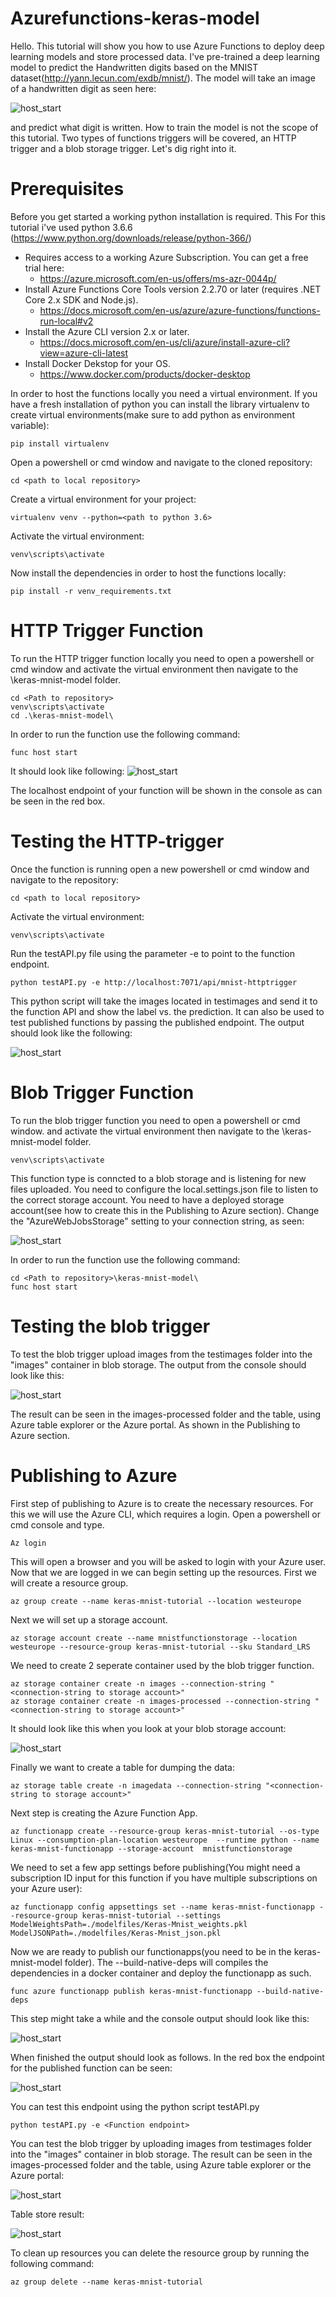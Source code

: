 # Azurefunctions-keras-model

Hello.
This tutorial will show you how to use Azure Functions to deploy deep learning models and store processed data. I've pre-trained a deep learning model to predict the Handwritten digits based on the MNIST dataset(http://yann.lecun.com/exdb/mnist/). The model will take an image of a handwritten digit as seen here:

![host_start](https://github.com/nkma1989/azurefunctions-keras-model/blob/master/testimages/8.jpg)

and predict what digit is written. How to train the model is not the scope of this tutorial. Two types of functions triggers will be covered, an HTTP trigger and a blob storage trigger. Let's dig right into it.


# Prerequisites

Before you get started a working python installation is required. This 
For this tutorial i've used python 3.6.6 (https://www.python.org/downloads/release/python-366/)

- Requires access to a working Azure Subscription. You can get a free trial here:
	- https://azure.microsoft.com/en-us/offers/ms-azr-0044p/
- Install Azure Functions Core Tools version 2.2.70 or later (requires .NET Core 2.x SDK and Node.js).
	- https://docs.microsoft.com/en-us/azure/azure-functions/functions-run-local#v2
- Install the Azure CLI version 2.x or later.
	- https://docs.microsoft.com/en-us/cli/azure/install-azure-cli?view=azure-cli-latest
- Install Docker Dekstop for your OS.
	- https://www.docker.com/products/docker-desktop
	
In order to host the functions locally you need a virtual environment. If you have a fresh installation of python you can install the library virtualenv to create virtual environments(make sure 
to add python as environment variable):
```
pip install virtualenv
```
Open a powershell or cmd window and navigate to the cloned repository:
```
cd <path to local repository>
```
Create a virtual environment for your project:
```
virtualenv venv --python=<path to python 3.6>
```
Activate the virtual environment:
```
venv\scripts\activate
```
Now install the dependencies in order to host the functions locally:
```
pip install -r venv_requirements.txt
```

# HTTP Trigger Function
 
To run the HTTP trigger function locally you need to open a powershell or cmd window and activate the virtual environment then navigate to the \keras-mnist-model folder.
``` 
cd <Path to repository>
venv\scripts\activate
cd .\keras-mnist-model\ 
```

In order to run the function use the following command:
``` 
func host start
```
It should look like following:
![host_start](https://github.com/nkma1989/azurefunctions-keras-model/blob/master/readme_images/host_start.jpg)

The localhost endpoint of your function will be shown in the console as can be seen in the red box.


# Testing the HTTP-trigger

Once the function is running open a new powershell or cmd window and navigate to the repository:
```
cd <path to local repository>
```
Activate the virtual environment:
``` 
venv\scripts\activate
```
Run the testAPI.py file using the parameter -e <Endpoint> to point to the function endpoint.
```
python testAPI.py -e http://localhost:7071/api/mnist-httptrigger
```
This python script will take the images located in testimages and send it to the function API and show the label vs. the prediction. It can also be used to test published functions by passing
the published endpoint. The output should look like the following:

![host_start](https://github.com/nkma1989/azurefunctions-keras-model/blob/master/readme_images/func_test.jpg)

# Blob Trigger Function
To run the blob trigger function you need to open a powershell or cmd window. and activate the virtual environment then navigate to the \keras-mnist-model folder.
``` 
venv\scripts\activate
```
This function type is conncted to a blob storage and is listening for new files uploaded. You need to configure the local.settings.json file to listen to the correct storage account.
You need to have a deployed storage account(see how to create this in the Publishing to Azure section). Change the "AzureWebJobsStorage" setting to your connection string, as seen:

![host_start](https://github.com/nkma1989/azurefunctions-keras-model/blob/master/readme_images/conec_string.jpg)

In order to run the function use the following command:
``` 
cd <Path to repository>\keras-mnist-model\ 
func host start
```

# Testing the blob trigger
To test the blob trigger upload images from the testimages folder into the "images" container in blob storage. The output from the console should look like this:

![host_start](https://github.com/nkma1989/azurefunctions-keras-model/blob/master/readme_images/blob_trigger_output.jpg)

The result can be seen in the images-processed folder and the table, using Azure table explorer or the Azure portal. As shown in the Publishing to Azure section.



# Publishing to Azure
First step of publishing to Azure is to create the necessary resources. For this we will use the Azure CLI, which requires a login. Open a powershell or cmd console and type.
```
Az login
```
This will open a browser and you will be asked to login with your Azure user.
Now that we are logged in we can begin setting up the resources. First we will create a resource group.
```
az group create --name keras-mnist-tutorial --location westeurope
```
Next we will set up a storage account.
```
az storage account create --name mnistfunctionstorage --location westeurope --resource-group keras-mnist-tutorial --sku Standard_LRS
```
We need to create 2 seperate container used by the blob trigger function.
```
az storage container create -n images --connection-string "<connection-string to storage account>"
az storage container create -n images-processed --connection-string "<connection-string to storage account>"
```
It should look like this when you look at your blob storage account:

![host_start](https://github.com/nkma1989/azurefunctions-keras-model/blob/master/readme_images/storage_setup.jpg)

Finally we want to create a table for dumping the data:
```
az storage table create -n imagedata --connection-string "<connection-string to storage account>"
```
Next step is creating the Azure Function App.
```
az functionapp create --resource-group keras-mnist-tutorial --os-type Linux --consumption-plan-location westeurope  --runtime python --name keras-mnist-functionapp --storage-account  mnistfunctionstorage
```
We need to set a few app settings before publishing(You might need a subscription ID input for this function if you have multiple subscriptions on your Azure user):
```
az functionapp config appsettings set --name keras-mnist-functionapp --resource-group keras-mnist-tutorial --settings ModelWeightsPath=./modelfiles/Keras-Mnist_weights.pkl ModelJSONPath=./modelfiles/Keras-Mnist_json.pkl
```

Now we are ready to publish our functionapps(you need to be in the keras-mnist-model folder). The --build-native-deps will compiles the dependencies in a docker container and deploy the functionapp as such. 
```
func azure functionapp publish keras-mnist-functionapp --build-native-deps
```
This step might take a while and the console output should look like this:

![host_start](https://github.com/nkma1989/azurefunctions-keras-model/blob/master/readme_images/deploy_func.jpg)

When finished the output should look as follows. In the red box the endpoint for the published function can be seen:

![host_start](https://github.com/nkma1989/azurefunctions-keras-model/blob/master/readme_images/func_endpoint.jpg)

You can test this endpoint using the python script testAPI.py
```
python testAPI.py -e <Function endpoint>
```
You can test the blob trigger by uploading images from testimages folder into the "images" container in blob storage. The result can be seen in the images-processed folder and the table, using Azure table explorer or the Azure portal:

![host_start](https://github.com/nkma1989/azurefunctions-keras-model/blob/master/readme_images/blobtrigger_result.jpg)

Table store result:

![host_start](https://github.com/nkma1989/azurefunctions-keras-model/blob/master/readme_images/table_store.jpg)


To clean up resources you can delete the resource group by running the following command:
```
az group delete --name keras-mnist-tutorial
```












